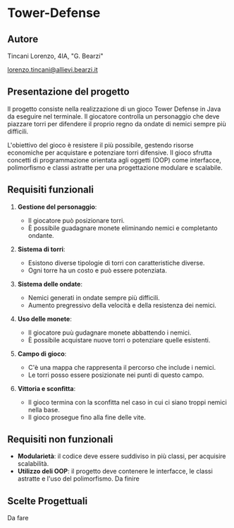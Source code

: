 # Tower-Defense
## Autore
Tincani Lorenzo, 4IA, "G. Bearzi"

lorenzo.tincani@allievi.bearzi.it

## Presentazione del progetto
Il progetto consiste nella realizzazione di un gioco Tower Defense in Java da eseguire nel terminale. Il giocatore controlla un personaggio che deve piazzare torri per difendere il proprio regno da ondate di nemici sempre più difficili.

L'obiettivo del gioco è resistere il più possibile, gestendo risorse economiche per acquistare e potenziare torri difensive. Il gioco sfrutta concetti di programmazione orientata agli oggetti (OOP) come interfacce, polimorfismo e classi astratte per una progettazione modulare e scalabile.

## Requisiti funzionali
1. **Gestione del personaggio**:
    - Il giocatore può posizionare torri.
    - È possibile guadagnare monete eliminando nemici e completanto ondante.

2. **Sistema di torri**:
    - Esistono diverse tipologie di torri con caratteristiche diverse.
    - Ogni torre ha un costo e può essere potenziata.

3. **Sistema delle ondate**:
    - Nemici generati in ondate sempre più difficili.
    - Aumento pregressivo della velocità e della resistenza dei nemici.

4. **Uso delle monete**:
    - Il giocatore puù gudagnare monete abbattendo i nemici.
    - È possibile acquistare nuove torri o potenziare quelle esistenti.

5. **Campo di gioco**:
    - C'è una mappa che rappresenta il percorso che include i nemici.
    - Le torri posso essere posizionate nei punti di questo campo.

6. **Vittoria e sconfitta**:
    - Il gioco termina con la sconfitta nel caso in cui ci siano troppi nemici nella base.
    - Il gioco prosegue fino alla fine delle vite.

## Requisiti non funzionali
- **Modularietà**: il codice deve essere suddiviso in più classi, per acquisire scalabilità.
- **Utilizzo deli OOP**: il progetto deve contenere le interfacce, le classi astratte e l'uso del polimorfismo.
Da finire

## Scelte Progettuali
Da fare
